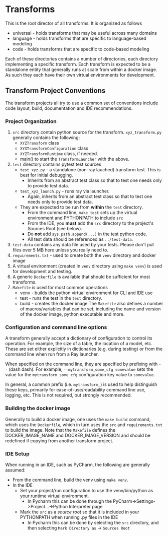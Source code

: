 # Transforms
This is the root director of all transforms.  It is organized as follows

* universal - holds transforms that may be useful across many domains
* language - holds transforms that are specific to language-based modeling 
* code - holds transforms that are specific to code-based modeling 

Each of these directories contains a number of directories, each directory implementing a specific transform.
Each transform is expected to be a standalone entity that generally runs at scale from within a docker image.
As such they each have their own virtual environments for development.

## Transform Project Conventions

The transform projects all try to use a common set of conventions include code layout, build, documentation and IDE recommendations.
 
### Project Organization
1. `src` directory contain python source for the transform.  `xyz_transform.py` 
generally contains the following:
    * `XYZTransform` class
    * `XYXTransformConfiguration` class
    * `XYZTransformRuntime` class, if needed.
    * main() to start the `TransformLauncher` with the above.
1. `test` directory contains pytest test sources 
    * `test_xyz.py` - a standalone (non-ray lauched) transform test.  This is best for initial debugging.
        * Inherits from an abstract test class so that to test one needs only to provide test data.
    * `test_xyz_launch.py` - runs ray via launcher. 
        * Again, inherits from an abstract test class so that to test one needs only to provide test data.
    * They are expected to be run from **within** the `test` directory.
        * From the command line, `make test` sets up the virtual environment and PYTHONPATH to include `src`
        * From the IDE, you **must** add the `src` directory to the project's Sources Root (see below).
        * Do **not** add `sys.path.append(...)` in the test python code.
        * All test data should be referenced as `../test-data`.
2. `test-data` contains any data file used by your tests.  Please don't put files over 5 MB here unless you really need to.
3. `requirements.txt` - used to create both the `venv` directory and docker image
4. A virtual environment (created in `venv` directory using `make venv`) is used for development and testing.
5. A generic `Dockerfile` is available that should be sufficient for most transforms.  
6. `Makefile` is used for most common operations
    * venv - builds the python virtual environment for CLI and IDE use
    * test - runs the test in the `test` directory.
    * build - creates the docker image
The `Makefile` also defines a number of macros/variables that can be set, including the name and version of the docker image, 
python executable and more.

### Configuration and command line options
A transform generally accept a dictionary of configuration to
control its operation.  For example, the size of a table, the location
of a model, etc. These are set either explicitly in dictionaries
(e.g. during testing) or from the command line when run from a Ray launcher.

When specified on the command line, they are specified by prefixing with
`--` (dash dash).  For example, `--mytransform_some_cfg somevalue` sets 
the value for the `mytransform_some_cfg` configuration key value to `somevalue`. 

In general, a common prefix (i.e. `mytransform_`) is used to help distinguish these keys, primarily
for ease-of-use/readability command line use, logging, etc.  This is not required, but
strongly recommended.

### Building the docker image
Generally to build a docker image, one uses the `make build` command, which uses
the `Dockerfile`, which in turn uses the `src` and `requirements.txt` to build the image. 
Note that the `Makefile` defines the DOCKER_IMAGE_NAME and DOCKER_IMAGE_VERSION
and should be redefined if copying from another transform project.

### IDE Setup
When running in an IDE, such as PyCharm, the following are generally assumed:
* From the command line, build the venv using `make venv`.
* In the IDE
    * Set your project/run configuration to use the venv/bin/python as your runtime virtual environment.
        * In Pycharm this can be done through the PyCharm->Settings->Project...->Python Interpreter page
    * Mark the `src` as a _source root_ so that it is included in your PYTHONPATH when running .py files in the IDE
        * In Pycharm this can be done by selecting the `src` directory, and then selecting `Mark Directory as` -> `Sources Root`


